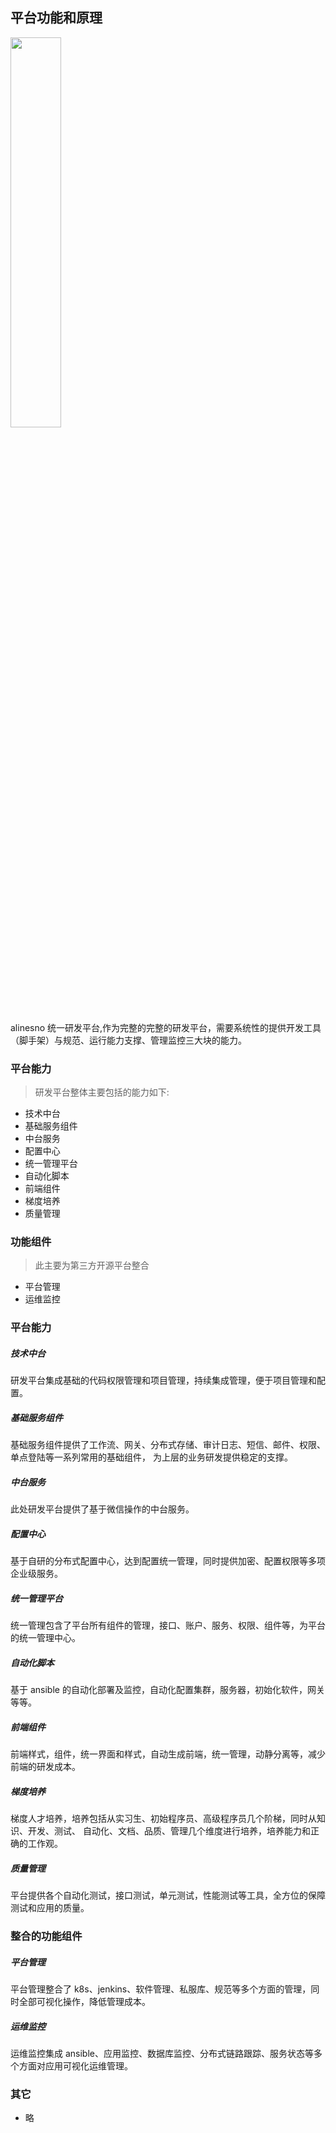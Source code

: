 ## 平台功能和原理

<p class="show-images"><img src="/images/undraw_online_page_cq94.svg" width="40%" /></p>

alinesno 统一研发平台,作为完整的完整的研发平台，需要系统性的提供开发工具（脚手架）与规范、运行能力支撑、管理监控三大块的能力。

### 平台能力

> 研发平台整体主要包括的能力如下:

- 技术中台
- 基础服务组件
- 中台服务
- 配置中心
- 统一管理平台
- 自动化脚本
- 前端组件
- 梯度培养
- 质量管理

### 功能组件

> 此主要为第三方开源平台整合

- 平台管理
- 运维监控

### 平台能力

##### 技术中台

研发平台集成基础的代码权限管理和项目管理，持续集成管理，便于项目管理和配置。

##### 基础服务组件

基础服务组件提供了工作流、网关、分布式存储、审计日志、短信、邮件、权限、单点登陆等一系列常用的基础组件，
为上层的业务研发提供稳定的支撑。

##### 中台服务

此处研发平台提供了基于微信操作的中台服务。

##### 配置中心

基于自研的分布式配置中心，达到配置统一管理，同时提供加密、配置权限等多项企业级服务。

##### 统一管理平台

统一管理包含了平台所有组件的管理，接口、账户、服务、权限、组件等，为平台的统一管理中心。

##### 自动化脚本

基于 ansible 的自动化部署及监控，自动化配置集群，服务器，初始化软件，网关等等。

##### 前端组件

前端样式，组件，统一界面和样式，自动生成前端，统一管理，动静分离等，减少前端的研发成本。

##### 梯度培养

梯度人才培养，培养包括从实习生、初始程序员、高级程序员几个阶梯，同时从知识、开发、测试、
自动化、文档、品质、管理几个维度进行培养，培养能力和正确的工作观。

##### 质量管理

平台提供各个自动化测试，接口测试，单元测试，性能测试等工具，全方位的保障测试和应用的质量。

### 整合的功能组件

##### 平台管理

平台管理整合了 k8s、jenkins、软件管理、私服库、规范等多个方面的管理，同时全部可视化操作，降低管理成本。

##### 运维监控

运维监控集成 ansible、应用监控、数据库监控、分布式链路跟踪、服务状态等多个方面对应用可视化运维管理。

### 其它

- 略
